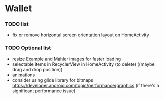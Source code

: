 # Wallet

### TODO list
 - fix or remove horizontal screen orientation layout on HomeActivity
 
### TODO Optional list
 - resize Example and Mahler images for faster loading
 - selectable items in RecyclerView in HomeActivity (to delete) ((maybe drag and drop position))
 - animations
 - consider using glide library for bitmaps https://developer.android.com/topic/performance/graphics (if there's a significant performance issue)
